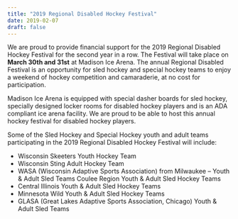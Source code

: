 ```yaml
---
title: "2019 Regional Disabled Hockey Festival"
date: 2019-02-07
draft: false
---
```


We are proud to provide financial support for the 2019 Regional Disabled 
Hockey Festival for the second year in a row. The Festival will take place on 
**March 30th and 31st** at Madison Ice Arena. The annual Regional Disabled 
Festival is an opportunity for sled hockey and special hockey teams to enjoy 
a weekend of hockey competition and camaraderie, at no cost for 
participation.

Madison Ice Arena is equipped with special dasher boards for sled hockey, 
specially designed locker rooms for disabled hockey players and is an ADA 
compliant ice arena facility. We are proud to be able to host this annual 
hockey festival for disabled hockey players.

Some of the Sled Hockey and Special Hockey youth and adult teams 
participating in the 2019 Regional Disabled Hockey Festival will include:

  - Wisconsin Skeeters Youth Hockey Team
  - Wisconsin Sting Adult Hockey Team
  - WASA (Wisconsin Adaptive Sports Association) from Milwaukee – Youth & 
    Adult Sled Teams Coulee Region Youth & Adult Sled Hockey Teams
  - Central Illinois Youth & Adult Sled Hockey Teams
  - Minnesota Wild Youth & Adult Sled Hockey Teams
  - GLASA (Great Lakes Adaptive Sports Association, Chicago) Youth & Adult 
    Sled Teams
